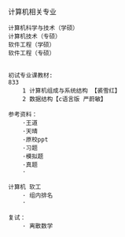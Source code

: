 计算机相关专业

    计算机科学与技术（学硕）
    计算机技术（专硕）
    软件工程（学硕）
    软件工程（专硕）


    初试专业课教材:
    833 
        1 计算机组成与系统结构 【裘雪红】
        2 数据结构【c语言版 严蔚敏】

    参考资料：
        ·王道
        ·天晴
        ·原校ppt
        ·习题
        ·模拟题
        ·真题
        ·

    计算机 软工  
        · 组内排名
        · 

    复试：
        · 离散数学

